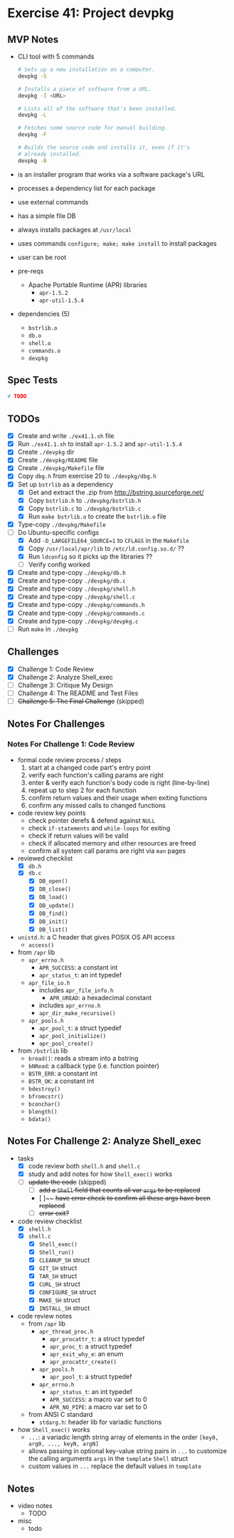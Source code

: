 # Exercise 41: Project devpkg

## MVP Notes

- CLI tool with 5 commands

  ```bash
  # Sets up a new installation on a computer.
  devpkg -S

  # Installs a piece of software from a URL.
  devpkg -I <URL>

  # Lists all of the software that's been installed.
  devpkg -L

  # Fetches some source code for manual building.
  devpkg -F

  # Builds the source code and installs it, even if it's
  # already installed.
  devpkg -B
  ```

- is an installer program that works via a software package's URL
- processes a dependency list for each package
- use external commands
- has a simple file DB
- always installs packages at `/usr/local`
- uses commands `configure; make; make install` to install packages
- user can be root
- pre-reqs
  - Apache Portable Runtime (APR) libraries
    - `apr-1.5.2`
    - `apr-util-1.5.4`
- dependencies (5)
  - `bstrlib.o`
  - `db.o`
  - `shell.o`
  - `commands.o`
  - `devpkg`

## Spec Tests

```bash
# TODO
```

## TODOs

- [x] Create and write `./ex41.1.sh` file
- [x] Run `./ex41.1.sh` to install `apr-1.5.2` and `apr-util-1.5.4`
- [x] Create `./devpkg` dir
- [x] Create `./devpkg/README` file
- [x] Create `./devpkg/Makefile` file
- [x] Copy `dbg.h` from exercise 20 to `./devpkg/dbg.h`
- [x] Set up `bstrlib` as a dependency
  - [x] Get and extract the .zip from http://bstring.sourceforge.net/
  - [x] Copy `bstrlib.h` to `./devpkg/bstrlib.h`
  - [x] Copy `bstrlib.c` to `./devpkg/bstrlib.c`
  - [x] Run `make bstrlib.o` to create the `bstrlib.o` file
- [x] Type-copy `./devpkg/Makefile`
- [ ] Do Ubuntu-specific configs
  - [x] Add `-D_LARGEFILE64_SOURCE=1` to `CFLAGS` in the `Makefile`
  - [x] Copy `/usr/local/apr/lib` to `/etc/ld.config.so.d/` ??
  - [x] Run `ldconfig` so it picks up the libraries ??
  - [ ] Verify config worked
- [x] Create and type-copy `./devpkg/db.h`
- [x] Create and type-copy `./devpkg/db.c`
- [x] Create and type-copy `./devpkg/shell.h`
- [x] Create and type-copy `./devpkg/shell.c`
- [x] Create and type-copy `./devpkg/commands.h`
- [x] Create and type-copy `./devpkg/commands.c`
- [x] Create and type-copy `./devpkg/devpkg.c`
- [ ] Run `make` in `./devpkg`

## Challenges

- [x] Challenge 1: Code Review
- [x] Challenge 2: Analyze Shell_exec
- [ ] Challenge 3: Critique My Design
- [ ] Challenge 4: The README and Test Files
- [ ] ~~Challenge 5: The Final Challenge~~ (skipped)

## Notes For Challenges

### Notes For Challenge 1: Code Review

- formal code review process / steps
  1. start at a changed code part's entry point
  2. verify each function's calling params are right
  3. enter & verify each function's body code is right (line-by-line)
  4. repeat up to step 2 for each function
  5. confirm return values and their usage when exiting functions
  6. confirm any missed calls to changed functions
- code review key points
  - check pointer derefs & defend against `NULL`
  - check `if-statements` and `while-loops` for exiting
  - check if return values will be valid
  - check if allocated memory and other resources are freed
  - confirm all system call params are right via `man` pages
- reviewed checklist
  - [x] `db.h`
  - [x] `db.c`
    - [x] `DB_open()`
    - [x] `DB_close()`
    - [x] `DB_load()`
    - [x] `DB_update()`
    - [x] `DB_find()`
    - [x] `DB_init()`
    - [x] `DB_list()`
- `unistd.h`: a C header that gives POSIX OS API access
  - `access()`
- from `/apr` lib
  - `apr_errno.h`
    - `APR_SUCCESS`: a constant int
    - `apr_status_t`: an int typedef
  - `apr_file_io.h`
    - includes `apr_file_info.h`
      - `APR_UREAD`: a hexadecimal constant
    - includes `apr_errno.h`
    - `apr_dir_make_recursive()`
  - `apr_pools.h`
    - `apr_pool_t`: a struct typedef
    - `apr_pool_initialize()`
    - `apr_pool_create()`
- from `/bstrlib` lib
  - `bread()`: reads a stream into a bstring
  - `bNRead`: a callback type (i.e. function pointer)
  - `BSTR_ERR`: a constant int
  - `BSTR_OK`: a constant int
  - `bdestroy()`
  - `bfromcstr()`
  - `bconchar()`
  - `blength()`
  - `bdata()`

## Notes For Challenge 2: Analyze Shell_exec

- tasks
  - [x] code review both `shell.h` and `shell.c`
  - [x] study and add notes for how `Shell_exec()` works
  - [ ] ~~update the code~~ (skipped)
    - [ ] ~~add a `Shell` field that counts all var `args` to be replaced~~
    - [ ]~~ ~~have error check to confirm all these args have been replaced~~
    - [ ] ~~error exit?~~
- code review checklist
  - [x] `shell.h`
  - [x] `shell.c`
    - [x] `Shell_exec()`
    - [x] `Shell_run()`
    - [x] `CLEANUP_SH` struct
    - [x] `GIT_SH` struct
    - [x] `TAR_SH` struct
    - [x] `CURL_SH` struct
    - [x] `CONFIGURE_SH` struct
    - [x] `MAKE_SH` struct
    - [x] `INSTALL_SH` struct
- code review notes
  - from `/apr` lib
    - `apr_thread_proc.h`
      - `apr_procattr_t`: a struct typedef
      - `apr_proc_t`: a struct typedef
      - `apr_exit_why_e`: an enum
      - `apr_procattr_create()`
    - `apr_pools.h`
      - `apr_pool_t`: a struct typedef
    - `apr_errno.h`
      - `apr_status_t`: an int typedef
      - `APR_SUCCESS`: a macro var set to 0
      - `APR_NO_PIPE`: a macro var set to 0
  - from ANSI C standard
    - `stdarg.h`: header lib for variadic functions
- how `Shell_exec()` works
  - `...`: a variadic length string array of elements in the order `[key0, arg0, ..., keyN, argN]`
  - allows passing in optional key-value string pairs in `...` to customize the calling arguments `args` in the `template` `Shell` struct
  - custom values in `...` replace the default values in `template`

## Notes

- video notes
  - TODO
- misc
  - todo
